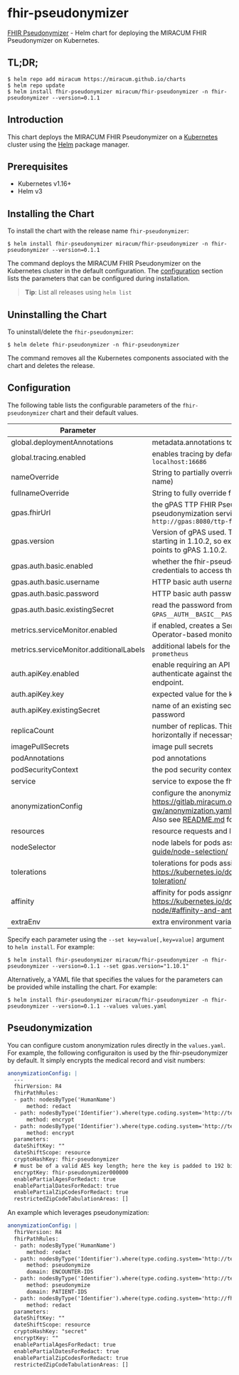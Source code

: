 # fhir-pseudonymizer

[FHIR Pseudonymizer](https://gitlab.miracum.org/miracum/etl/fhir-pseudonymizer) - Helm chart for deploying the MIRACUM FHIR Pseudonymizer on Kubernetes.

## TL;DR;

```console
$ helm repo add miracum https://miracum.github.io/charts
$ helm repo update
$ helm install fhir-pseudonymizer miracum/fhir-pseudonymizer -n fhir-pseudonymizer --version=0.1.1
```

## Introduction

This chart deploys the MIRACUM FHIR Pseudonymizer on a [Kubernetes](http://kubernetes.io) cluster using the [Helm](https://helm.sh) package manager.

## Prerequisites

- Kubernetes v1.16+
- Helm v3

## Installing the Chart

To install the chart with the release name `fhir-pseudonymizer`:

```console
$ helm install fhir-pseudonymizer miracum/fhir-pseudonymizer -n fhir-pseudonymizer --version=0.1.1
```

The command deploys the MIRACUM FHIR Pseudonymizer on the Kubernetes cluster in the default configuration. The [configuration](#configuration) section lists the parameters that can be configured during installation.

> **Tip**: List all releases using `helm list`

## Uninstalling the Chart

To uninstall/delete the `fhir-pseudonymizer`:

```console
$ helm delete fhir-pseudonymizer -n fhir-pseudonymizer
```

The command removes all the Kubernetes components associated with the chart and deletes the release.

## Configuration

The following table lists the configurable parameters of the `fhir-pseudonymizer` chart and their default values.

| Parameter                               | Description                                                                                                                                                                                                                                                                      | Default                                       |
| --------------------------------------- | -------------------------------------------------------------------------------------------------------------------------------------------------------------------------------------------------------------------------------------------------------------------------------- | --------------------------------------------- |
| global.deploymentAnnotations            | metadata.annotations to apply to all deployments                                                                                                                                                                                                                                 | <code>{}</code>                               |
| global.tracing.enabled                  | enables tracing by default, traces are exported in Jaeger format to `localhost:16686`                                                                                                                                                                                            | <code>false</code>                            |
| nameOverride                            | String to partially override fullname template (will maintain the release name)                                                                                                                                                                                                  | <code>""</code>                               |
| fullnameOverride                        | String to fully override fullname template                                                                                                                                                                                                                                       | <code>""</code>                               |
| gpas.fhirUrl                            | the gPAS TTP FHIR Pseudonymizer base URL used to be used by the pseudonymization service. it should look similar to this: `http://gpas:8080/ttp-fhir/fhir/`                                                                                                                      | <code>""</code>                               |
| gpas.version                            | Version of gPAS used. There were breaking changes to the FHIR API starting in 1.10.2, so explicitely set this value to 1.10.2 if `gpas.fhirUrl` points to gPAS 1.10.2.                                                                                                           | <code>"1.10.1"</code>                         |
| gpas.auth.basic.enabled                 | whether the fhir-pseudonymizer needs to provide basic auth credentials to access the gPAS FHIR API                                                                                                                                                                               | <code>false</code>                            |
| gpas.auth.basic.username                | HTTP basic auth username                                                                                                                                                                                                                                                         | <code>""</code>                               |
| gpas.auth.basic.password                | HTTP basic auth password                                                                                                                                                                                                                                                         | <code>""</code>                               |
| gpas.auth.basic.existingSecret          | read the password from an existing secret from the `GPAS__AUTH__BASIC__PASSWORD` key                                                                                                                                                                                             | <code>""</code>                               |
| metrics.serviceMonitor.enabled          | if enabled, creates a ServiceMonitor instance for Prometheus Operator-based monitoring                                                                                                                                                                                           | <code>false</code>                            |
| metrics.serviceMonitor.additionalLabels | additional labels for the ServiceMonitor resource, e.g. `release: prometheus`                                                                                                                                                                                                    | <code>{}</code>                               |
| auth.apiKey.enabled                     | enable requiring an API key placed in the `x-api-key` header to authenticate against the fhir-pseudonymizer's `/fhir/$de-pseudonymize` endpoint.                                                                                                                                 | <code>false</code>                            |
| auth.apiKey.key                         | expected value for the key, aka "password"                                                                                                                                                                                                                                       | <code>""</code>                               |
| auth.apiKey.existingSecret              | name of an existing secret with an `APIKEY` key containing the expected password                                                                                                                                                                                                 | <code>""</code>                               |
| replicaCount                            | number of replicas. This components can also be easily scaled horizontally if necessary.                                                                                                                                                                                         | <code>1</code>                                |
| imagePullSecrets                        | image pull secrets                                                                                                                                                                                                                                                               | <code>[]</code>                               |
| podAnnotations                          | pod annotations                                                                                                                                                                                                                                                                  | <code>{}</code>                               |
| podSecurityContext                      | the pod security context                                                                                                                                                                                                                                                         | <code>{}</code>                               |
| service                                 | service to expose the fhir-pseudonymizer                                                                                                                                                                                                                                         | <code>{"port":8080,"type":"ClusterIP"}</code> |
| anonymizationConfig                     | configure the anonymization rules, see <https://gitlab.miracum.org/miracum/etl/deployment/-/blob/master/fhir-gw/anonymization.yaml> for an example. this is evaluated as a template. Also see [README.md](README.md#pseudonymization) for configuring it within this values.yaml | <code>{}</code>                               |
| resources                               | resource requests and limits                                                                                                                                                                                                                                                     | <code>{}</code>                               |
| nodeSelector                            | node labels for pods assignment see: <https://kubernetes.io/docs/user-guide/node-selection/>                                                                                                                                                                                     | <code>{}</code>                               |
| tolerations                             | tolerations for pods assignment see: <https://kubernetes.io/docs/concepts/configuration/taint-and-toleration/>                                                                                                                                                                   | <code>[]</code>                               |
| affinity                                | affinity for pods assignment see: <https://kubernetes.io/docs/concepts/configuration/assign-pod-node/#affinity-and-anti-affinity>                                                                                                                                                | <code>{}</code>                               |
| extraEnv                                | extra environment variables to apply to the container                                                                                                                                                                                                                            | <code>[]</code>                               |

Specify each parameter using the `--set key=value[,key=value]` argument to `helm install`. For example:

```console
$ helm install fhir-pseudonymizer miracum/fhir-pseudonymizer -n fhir-pseudonymizer --version=0.1.1 --set gpas.version="1.10.1"
```

Alternatively, a YAML file that specifies the values for the parameters can be provided while
installing the chart. For example:

```console
$ helm install fhir-pseudonymizer miracum/fhir-pseudonymizer -n fhir-pseudonymizer --version=0.1.1 --values values.yaml
```

## Pseudonymization

You can configure custom anonymization rules directly in the `values.yaml`. For example, the following configuraiton is used by the fhir-pseudonymizer by default.
It simply encrypts the medical record and visit numbers:

```yaml
anonymizationConfig: |
  ---
  fhirVersion: R4
  fhirPathRules:
  - path: nodesByType('HumanName')
      method: redact
  - path: nodesByType('Identifier').where(type.coding.system='http://terminology.hl7.org/CodeSystem/v2-0203' and type.coding.code='VN').value
      method: encrypt
  - path: nodesByType('Identifier').where(type.coding.system='http://terminology.hl7.org/CodeSystem/v2-0203' and type.coding.code='MR').value
      method: encrypt
  parameters:
  dateShiftKey: ""
  dateShiftScope: resource
  cryptoHashKey: fhir-pseudonymizer
  # must be of a valid AES key length; here the key is padded to 192 bits
  encryptKey: fhir-pseudonymizer000000
  enablePartialAgesForRedact: true
  enablePartialDatesForRedact: true
  enablePartialZipCodesForRedact: true
  restrictedZipCodeTabulationAreas: []
```

An example which leverages pseudonymization:

```yaml
anonymizationConfig: |
  fhirVersion: R4
  fhirPathRules:
  - path: nodesByType('HumanName')
      method: redact
  - path: nodesByType('Identifier').where(type.coding.system='http://terminology.hl7.org/CodeSystem/v2-0203' and type.coding.code='VN').value
      method: pseudonymize
      domain: ENCOUNTER-IDS
  - path: nodesByType('Identifier').where(type.coding.system='http://terminology.hl7.org/CodeSystem/v2-0203' and type.coding.code='MR').value
      method: pseudonymize
      domain: PATIENT-IDS
  - path: nodesByType('Identifier').where(type.coding.system='http://fhir.de/CodeSystem/identifier-type-de-basis' and type.coding.code='GKV' or type.coding.code='PKV')
      method: redact
  parameters:
  dateShiftKey: ""
  dateShiftScope: resource
  cryptoHashKey: "secret"
  encryptKey: ""
  enablePartialAgesForRedact: true
  enablePartialDatesForRedact: true
  enablePartialZipCodesForRedact: true
  restrictedZipCodeTabulationAreas: []
```
